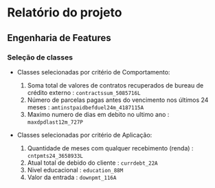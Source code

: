 # Relatório do projeto

## Engenharia de Features

### Seleção de classes

- Classes selecionadas por critério de Comportamento:
    1. Soma total de valores de contratos recuperados de bureau de crédito externo : `contractssum_5085716L`
    2. Número de parcelas pagas antes do vencimento nos últimos 24 meses : `amtinstpaidbefduel24m_4187115A`
    3. Maximo numero de dias em debito no ultimo ano : `maxdpdlast12m_727P`
    
- Classes selecionadas por critério de Aplicação:
    1. Quantidade de meses com qualquer recebimento (renda) : `cntpmts24_3658933L`
    2. Atual total de debido do cliente : `currdebt_22A`
    3. Nivel educacional : `education_88M`
    4. Valor da entrada : `downpmt_116A`